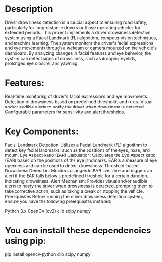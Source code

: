 # Description
Driver drowsiness detection is a crucial aspect of ensuring road safety, particularly for long-distance drivers or 
those operating vehicles for extended periods. This project implements a driver drowsiness detection system using a Facial Landmark (FL) algorithm, 
computer vision techniques, and machine learning.
The system monitors the driver's facial expressions and eye movements through a webcam or camera mounted on the vehicle's dashboard.
By analyzing changes in facial features and eye behavior, the system can detect signs of drowsiness, such as drooping eyelids, prolonged eye closure, and yawning.

# Features:
Real-time monitoring of driver's facial expressions and eye movements.
Detection of drowsiness based on predefined thresholds and rules.
Visual and/or audible alerts to notify the driver when drowsiness is detected.
Configurable parameters for sensitivity and alert thresholds.

# Key Components:
Facial Landmark Detection: Utilizes a Facial Landmark (FL) algorithm to detect key facial landmarks, such as the positions of the eyes, nose, and mouth.
Eye Aspect Ratio (EAR) Calculation: Calculates the Eye Aspect Ratio (EAR) based on the positions of the eye landmarks. EAR is a measure of eye openness and can be used to detect drowsiness.
Threshold-based Drowsiness Detection: Monitors changes in EAR over time and triggers an alert if the EAR falls below a predefined threshold for a certain duration, indicating drowsiness.
Alert Mechanism: Provides visual and/or audible alerts to notify the driver when drowsiness is detected, prompting them to take corrective action, such as taking a break or stopping the vehicle.
Prerequisites
Before running the driver drowsiness detection system, ensure you have the following prerequisites installed:

Python 3.x
OpenCV (cv2)
dlib
scipy
numpy

# You can install these dependencies using pip:
pip install opencv-python dlib scipy numpy
